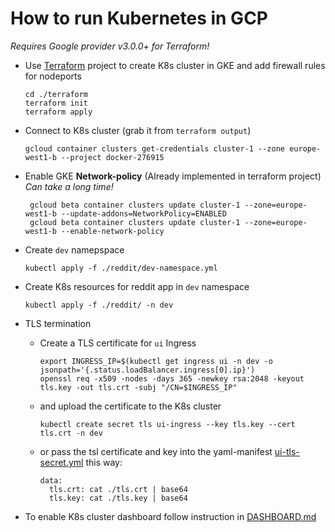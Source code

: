 # How to run Kubernetes in GCP

_Requires Google provider v3.0.0+ for Terraform!_

- Use [Terraform](./terraform) project to create K8s cluster in GKE
  and add firewall rules for nodeports

      cd ./terraform
      terraform init
      terraform apply

- Connect to K8s cluster (grab it from `terraform output`)

      gcloud container clusters get-credentials cluster-1 --zone europe-west1-b --project docker-276915

- Enable GKE **Network-policy** (Already implemented in terraform project)
  _Can take a long time!_

       gcloud beta container clusters update cluster-1 --zone=europe-west1-b --update-addons=NetworkPolicy=ENABLED
       gcloud beta container clusters update cluster-1 --zone=europe-west1-b --enable-network-policy

- Create `dev` namepspace

      kubectl apply -f ./reddit/dev-namespace.yml

- Create K8s resources for reddit app in `dev` namespace

      kubectl apply -f ./reddit/ -n dev

- TLS termination

  - Create a TLS certificate for `ui` Ingress

        export INGRESS_IP=$(kubectl get ingress ui -n dev -o jsonpath='{.status.loadBalancer.ingress[0].ip}')
        openssl req -x509 -nodes -days 365 -newkey rsa:2048 -keyout tls.key -out tls.crt -subj "/CN=$INGRESS_IP"

  - and upload the certificate to the K8s cluster

        kubectl create secret tls ui-ingress --key tls.key --cert tls.crt -n dev

  - or pass the tsl certificate and key into the yaml-manifest
    [ui-tls-secret.yml](Charts/ui/templates/tls-secret.yml) this way:

        data:
          tls.crt: cat ./tls.crt | base64
          tls.key: cat ./tls.key | base64

- To enable K8s cluster dashboard follow instruction in [DASHBOARD.md](./dashboard/DASHBOARD.md)
